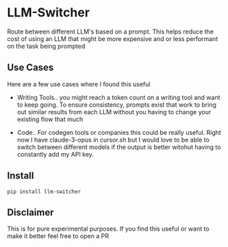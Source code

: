 # LLM-Switcher 
<p> Route between different LLM's based on a prompt. This helps reduce the cost of using an LLM that might be more expensive and or less performant on the task being prompted</p>

## Use Cases 

<p> Here are a few use cases where I found this useful </p>

- Writing Tools.. you might reach a token count on a writing tool and want to keep going. To ensure consistency, prompts exist that work to bring out similar results from each LLM without you having to change your existing flow that much 

- Code.. For codegen tools or companies this could be really useful. Right now I have claude-3-opus in cursor.sh but I would love to be able to switch between different models if the output is better witohut having to constantly add my API key. 


## Install 

```
pip install llm-switcher
```

## Disclaimer 

<p> This is for pure experimental purposes. If you find this useful or want to make it better feel free to open a PR </p>
